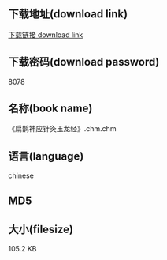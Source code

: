 ## 下载地址(download link)
[下载链接 download link](https://tutu365.netlify.app/?s=%E3%80%8A%E6%89%81%E9%B9%8A%E7%A5%9E%E5%BA%94%E9%92%88%E7%81%B8%E7%8E%89%E9%BE%99%E7%BB%8F%E3%80%8B.chm)

## 下载密码(download password)
8078

## 名称(book name)
《扁鹊神应针灸玉龙经》.chm.chm

## 语言(language)
chinese

## MD5


## 大小(filesize)
105.2 KB
